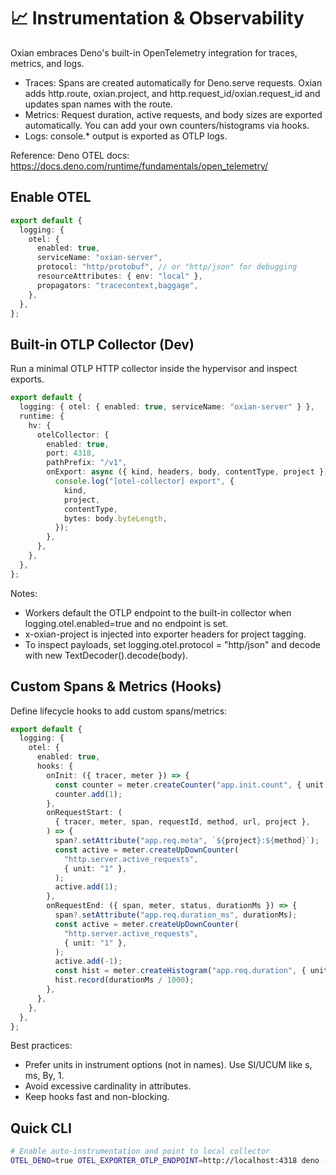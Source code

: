 # 📈 Instrumentation & Observability

Oxian embraces Deno's built-in OpenTelemetry integration for traces, metrics,
and logs.

- Traces: Spans are created automatically for Deno.serve requests. Oxian adds
  http.route, oxian.project, and http.request_id/oxian.request_id and updates
  span names with the route.
- Metrics: Request duration, active requests, and body sizes are exported
  automatically. You can add your own counters/histograms via hooks.
- Logs: console.* output is exported as OTLP logs.

Reference: Deno OTEL docs:
https://docs.deno.com/runtime/fundamentals/open_telemetry/

## Enable OTEL

```ts
export default {
  logging: {
    otel: {
      enabled: true,
      serviceName: "oxian-server",
      protocol: "http/protobuf", // or "http/json" for debugging
      resourceAttributes: { env: "local" },
      propagators: "tracecontext,baggage",
    },
  },
};
```

## Built-in OTLP Collector (Dev)

Run a minimal OTLP HTTP collector inside the hypervisor and inspect exports.

```ts
export default {
  logging: { otel: { enabled: true, serviceName: "oxian-server" } },
  runtime: {
    hv: {
      otelCollector: {
        enabled: true,
        port: 4318,
        pathPrefix: "/v1",
        onExport: async ({ kind, headers, body, contentType, project }) => {
          console.log("[otel-collector] export", {
            kind,
            project,
            contentType,
            bytes: body.byteLength,
          });
        },
      },
    },
  },
};
```

Notes:

- Workers default the OTLP endpoint to the built-in collector when
  logging.otel.enabled=true and no endpoint is set.
- x-oxian-project is injected into exporter headers for project tagging.
- To inspect payloads, set logging.otel.protocol = "http/json" and decode with
  new TextDecoder().decode(body).

## Custom Spans & Metrics (Hooks)

Define lifecycle hooks to add custom spans/metrics:

```ts
export default {
  logging: {
    otel: {
      enabled: true,
      hooks: {
        onInit: ({ tracer, meter }) => {
          const counter = meter.createCounter("app.init.count", { unit: "1" });
          counter.add(1);
        },
        onRequestStart: (
          { tracer, meter, span, requestId, method, url, project },
        ) => {
          span?.setAttribute("app.req.meta", `${project}:${method}`);
          const active = meter.createUpDownCounter(
            "http.server.active_requests",
            { unit: "1" },
          );
          active.add(1);
        },
        onRequestEnd: ({ span, meter, status, durationMs }) => {
          span?.setAttribute("app.req.duration_ms", durationMs);
          const active = meter.createUpDownCounter(
            "http.server.active_requests",
            { unit: "1" },
          );
          active.add(-1);
          const hist = meter.createHistogram("app.req.duration", { unit: "s" });
          hist.record(durationMs / 1000);
        },
      },
    },
  },
};
```

Best practices:

- Prefer units in instrument options (not in names). Use SI/UCUM like s, ms,
  By, 1.
- Avoid excessive cardinality in attributes.
- Keep hooks fast and non-blocking.

## Quick CLI

```bash
# Enable auto-instrumentation and point to local collector
OTEL_DENO=true OTEL_EXPORTER_OTLP_ENDPOINT=http://localhost:4318 deno -A jsr:@oxian/oxian-js
```
